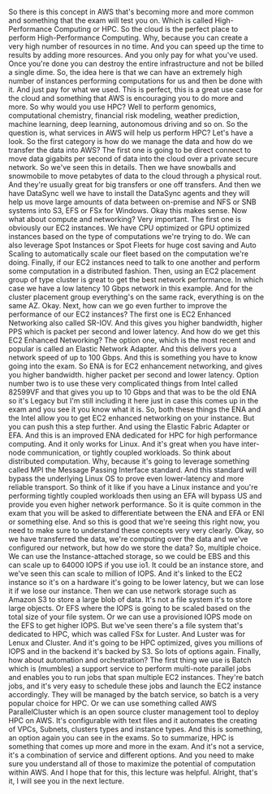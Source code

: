 
<v Voiceover>So there is this concept in AWS</v>
that's becoming more and more common and something
that the exam will test you on.
Which is called High-Performance Computing or HPC.
So the cloud is the perfect place
to perform High-Performance Computing.
Why, because you can create
a very high number of resources in no time.
And you can speed up the time to results
by adding more resources.
And you only pay for what you've used.
Once you're done you can destroy the entire infrastructure
and not be billed a single dime.
So, the idea here is that we can have
an extremely high number of instances performing
computations for us and then be done with it.
And just pay for what we used.
This is perfect, this is a great use case for the cloud
and something that AWS is encouraging you
to do more and more.
So why would you use HPC?
Well to perform genomics, computational chemistry,
financial risk modeling, weather prediction,
machine learning, deep learning, autonomous driving
and so on.
So the question is, what services in AWS
will help us perform HPC?
Let's have a look.
So the first category is how do we manage the data
and how do we transfer the data into AWS?
The first one is going to be direct connect to move data
gigabits per second of data into the cloud
over a private secure network.
So we've seen this in details.
Then we have snowballs and snowmobile
to move petabytes of data to the cloud
through a physical rout.
And they're usually great for big transfers
or one off transfers.
And then we have DataSync
well we have to install the DataSync agents
and they will help us move large amounts of data
between on-premise and NFS or SNB systems
into S3, EFS or FSx for Windows.
Okay this makes sense.
Now what about compute and networking?
Very important.
The first one is obviously our EC2 instances.
We have CPU optimized or GPU optimized instances
based on the type of computations we're trying to do.
We can also leverage Spot Instances
or Spot Fleets for huge cost saving
and Auto Scaling to automatically scale
our fleet based on the computation we're doing.
Finally, if our EC2 instances need to talk to one another
and perform some computation in a distributed fashion.
Then, using an EC2 placement group of type cluster
is great to get the best network performance.
In which case we have a low latency 10 Gbps network
in this example.
And for the cluster placement group everything's
on the same rack, everything is on the same AZ.
Okay. Next, how can we go even further to improve
the performance of our EC2 instances?
The first one is EC2 Enhanced Networking
also called SR-IOV.
And this gives you higher bandwidth,
higher PPS which is packet per second and lower latency.
And how do we get this EC2 Enhanced Networking?
The option one, which is the most recent and popular
is called an Elastic Network Adapter.
And this delivers you a network speed of up to 100 Gbps.
And this is something you have to know going into the exam.
So ENA is for EC2 enhancement networking, and gives you
higher bandwidth. higher packet per second
and lower latency.
Option number two is to use these very complicated things
from Intel called 82599VF and that gives you up to 10 Gbps
and that was to be the old ENA so it's Legacy
but I'm still including it here just in case
this comes up in the exam and you see it
you know what it is.
So, both these things the ENA and the Intel allow you
to get EC2 enhanced networking on your instance.
But you can push this a step further.
And using the Elastic Fabric Adapter or EFA.
And this is an improved ENA dedicated for HPC
for high performance computing.
And it only works for Linux.
And it's great when you have inter-node communication,
or tightly coupled workloads.
So think about distributed computation.
Why, because it's going to leverage something called MPI
the Message Passing Interface standard.
And this standard will bypass the underlying Linux OS
to prove even lower-latency and more reliable transport.
So think of it like if you have a Linux instance
and you're performing tightly coupled workloads
then using an EFA will bypass US and provide
you even higher network performance.
So it is quite common in the exam that you will be asked
to differentiate between the ENA and EFA or ENI
or something else.
And so this is good that we're seeing this right now,
you need to make sure to understand these concepts
very very clearly.
Okay, so we have transferred the data,
we're computing over the data
and we've configured our network,
but how do we store the data?
So, multiple choice.
We can use the Instance-attached storage,
so we could be EBS and this can scale up to 64000 IOPS
if you use io1.
It could be an instance store,
and we've seen this can scale to million of IOPS.
And it's linked to the EC2 instance so it's on a hardware
it's going to be lower latency,
but we can lose it if we lose our instance.
Then we can use network storage such as Amazon S3
to store a large blob of data.
It's not a file system it's to store large objects.
Or EFS where the IOPS is going to be scaled
based on the total size of your file system.
Or we can use a provisioned IOPS mode on the EFS
to get higher IOPS.
But we've seen there's a file system that's dedicated
to HPC, which was called FSx for Luster.
And Luster was for Lenux and Cluster.
And it's going to be HPC optimized,
gives you millions of IOPS
and in the backend it's backed by S3.
So lots of options again.
Finally, how about automation and orchestration?
The first thing we use is Batch which is (mumbles)
a support service to perform multi-note parallel jobs
and enables you to run jobs
that span multiple EC2 instances.
They're batch jobs, and it's very easy to schedule
these jobs and launch the EC2 instance accordingly.
They will be managed by the batch service,
so batch is a very popular choice for HPC.
Or we can use something called AWS ParallelCluster
which is an open source cluster management tool
to deploy HPC on AWS.
It's configurable with text files
and it automates the creating of VPCs, Subnets,
clusters types and instance types.
And this is something, an option
again you can see in the exams.
So to summarize, HPC is something that comes up
more and more in the exam.
And it's not a service,
it's a combination of service and different options.
And you need to make sure you understand all of those
to maximize the potential of computation within AWS.
And I hope that for this, this lecture was helpful.
Alright, that's it, I will see you in the next lecture.